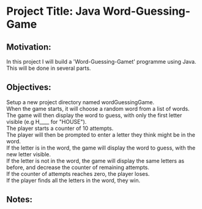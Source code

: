 # Project Title:  Java Word-Guessing-Game

## Motivation: 
In this project I will build a 'Word-Guessing-Gamet' programme using Java. This will be done in several parts.<br />

## Objectives:
Setup a new project directory named wordGuessingGame.<br />
When the game starts, it will choose a random word from a list of words.<br />
The game will then display the word to guess, with only the first letter visible (e.g H____ for "HOUSE").<br />
The player starts a counter of 10 attempts.<br />
The player will then be prompted to enter a letter they think might be in the word.<br />
If the letter is in the word, the game will display the word to guess, with the new letter visible.<br />
If the letter is not in the word, the game will display the same letters as before, and decrease the counter of remaining attempts.<br />
If the counter of attempts reaches zero, the player loses.<br />
If the player finds all the letters in the word, they win.<br />

## Notes:
<br />
